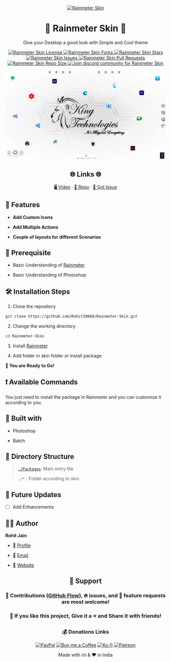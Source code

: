 <p align="center">
  <a href="https://github.com/Rohit19060/Rainmeter-Skin" title="Rainmeter Skin">
    <img src="https://kingtechnologies.in/assets/images/Logo.webp" width="80px" alt="Rainmeter Skin" />
  </a>
</p>
<h1 align="center">🌟 Rainmeter Skin 🌟</h1>
<p align="center">Give your Desktop a good look with Simple and Cool theme</p>

<p align="center">
<a href="https://github.com/Rohit19060/Rainmeter-Skin/blob/master/LICENSE" title="License">
<img src="https://img.shields.io/github/license/Rohit19060/Rainmeter-Skin?label=License&logo=Github&style=flat-square" alt="Rainmeter Skin License" />
</a>
<a href="https://github.com/Rohit19060/Rainmeter-Skin/fork" title="Forks">
<img src="https://img.shields.io/github/forks/Rohit19060/Rainmeter-Skin?label=Forks&logo=Github&style=flat-square" alt="Rainmeter Skin Forks"/>
</a>
<a href="https://github.com/Rohit19060/Rainmeter-Skin/stargazers" title="Stars">
<img src="https://img.shields.io/github/stars/Rohit19060/Rainmeter-Skin?label=Stars&logo=Github&style=flat-square" alt="Rainmeter Skin Stars"/>
</a>
<a href="https://github.com/Rohit19060/Rainmeter-Skin/issues" title="Issues">
<img src="https://img.shields.io/github/issues/Rohit19060/Rainmeter-Skin?label=Issues&logo=Github&style=flat-square" alt="Rainmeter Skin Issues"/>
</a>
<a href="https://github.com/Rohit19060/Rainmeter-Skin/pulls" title="Pull Requests">
<img src="https://img.shields.io/github/issues-pr/Rohit19060/Rainmeter-Skin?label=Pull%20Requests&logo=Github&style=flat-square" alt="Rainmeter Skin Pull Requests"/>
</a>
<a href="https://github.com/Rohit19060/Rainmeter-Skin" title="Repo Size">
<img src="https://img.shields.io/github/repo-size/Rohit19060/Rainmeter-Skin?label=Repo%20Size&logo=Github&style=flat-square" alt="Rainmeter Skin Repo Size"/>
</a>
<a href="https://discord.gg/2wpHNSjwm2" title="Join Community">
<img src="https://img.shields.io/discord/737854816402800690?color=%236d82cb&label=Join%20Community&logo=discord&logoColor=%23FFFFFF&style=flat-square" alt="Join discord community for Rainmeter Skin"/>
</a>
</p>

<p align="center" title="Rainmeter Skin gif"><img src="./assets/images/main.png" alt="Rainmeter Skin"/></p>

<h2 align="center">🌐 Links 🌐</h2>
<p align="center">
    <a href="https://youtu.be/GG7rVrcTSIQ" title="Rainmeter Tutorial and Create your own Rainmeter Skin">🖥️ Video</a>
    ·
    <a href="https://github.com/Rohit19060/Rainmeter-Skin" title="Rainmeter Skin Repo">📂 Repo</a>
    ·
    <a href="https://github.com/Rohit19060/Rainmeter-Skin/issues/new/choose" title="🐛Report Bug/🎊Request Feature">🚀 Got Issue</a>
</p>

## 🚀 Features

- **Add Custom Icons**

- **Add Multiple Actions**

- **Couple of layouts for different Scenarios**

## 🦋 Prerequisite

- Basic Understanding of [Rainmeter](https://youtu.be/GG7rVrcTSIQ "Rainmeter Tutorial and Create your own Rainmeter Skin")

- Basic Understanding of Photoshop

## 🛠️ Installation Steps

1. Clone the repository

```Bash
git clone https://github.com/Rohit19060/Rainmeter-Skin.git
```

2. Change the working directory

```Bash
cd Rainmeter-Skin
```

3. Install [Rainmeter](https://www.rainmeter.net/ "Rainmeter")

4. Add folder in skin folder or install package

**🎇 You are Ready to Go!**

## ❗ Available Commands

You just need to install the package in Rainmeter and you can customize it according to you.

## 👷 Built with

- Photoshop

- Batch

## 📂 Directory Structure

> [`./Packages`](https://github.com/Rohit19060/Rainmeter-Skin/tree/main/Packages "Packages"): Main entry file

> `./*` : Folder according to skin

## 🎊 Future Updates

- [ ] Add Enhancements

## 🧑🏻 Author

**Rohit Jain**

- 🌌 [Profile](https://github.com/rohit19060 "Rohit Jain")

- 🏮 [Email](mailto:rohitjain19060@gmail.com?subject=Hi%20from%20Rainmeter%20Skin "Hi!")

- 🦁 [Website](https://kingtechnologies.in "Welcome")

<h2 align="center">🤝 Support</h2>

<h3 align="center">🎀 Contributions (<a href="https://guides.github.com/introduction/flow" title="GitHub flow">GitHub Flow</a>), 🔥 issues, and 🥮 feature requests are most welcome!</h3>

<h3 align="center">💙 If you like this project, Give it a ⭐ and Share it with friends!</h3>
<h3 align="center">💰 Donations Links</h3>
<p align="center">
<a href="https://www.paypal.me/kingrohitJ" title="PayPal"><img src="https://kingtechnologies.in/assets/images/Paypal.png" alt="PayPal"/></a>
<a href="https://www.buymeacoffee.com/rohitjain" title="Buy me a Coffee"><img src="https://kingtechnologies.in/assets/images/Coffee.png" alt="Buy me a Coffee"/></a>
<a href="https://ko-fi.com/rohitjain" title="Ko-fi"><img src="https://kingtechnologies.in/assets/images/Kofi.png" alt="Ko-fi"/></a>
<a href="https://www.patreon.com/KingTechnologies" title="Patreon"><img src="https://kingtechnologies.in/assets/images/Patreon.png" alt="Patreon"/></a>
</p>

<p align="center">Made with ini & ❤️ in India</p>
